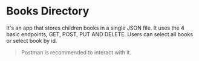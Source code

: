 # Books Directory

It's an app that stores children books in a single JSON file. It uses the 4 basic endpoints, GET, POST, PUT AND DELETE. Users can select all books or select book by id.

> Postman is recommended to interact with it.

